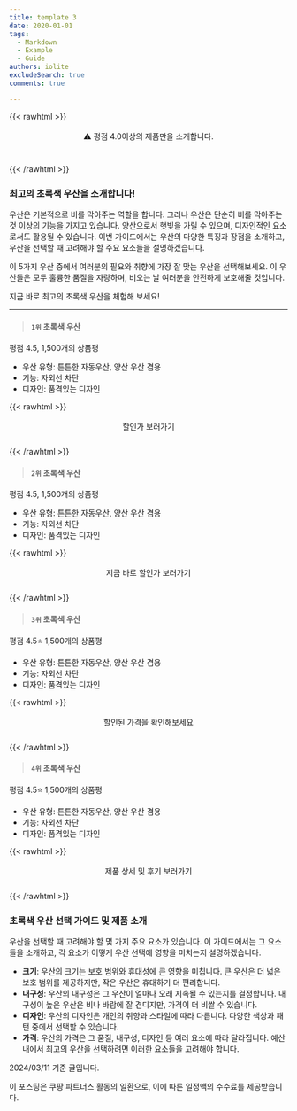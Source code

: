 ```yaml
---
title: template 3
date: 2020-01-01
tags:
  - Markdown
  - Example
  - Guide
authors: iolite
excludeSearch: true
comments: true

---
```



{{< rawhtml >}}
<div class="toc" style="text-align: center; height: 50px; line-height: 2;">
  <p>⚠️ 평점 4.0이상의 제품만을 소개합니다.<br></p>

</div>

{{< /rawhtml >}}




### 최고의 초록색 우산을 소개합니다!

우산은 기본적으로 비를 막아주는 역할을 합니다. 그러나 우산은 단순히 비를 막아주는 것 이상의 기능을 가지고 있습니다. 양산으로서 햇빛을 가릴 수 있으며, 디자인적인 요소로서도 활용될 수 있습니다. 이번 가이드에서는 우산의 다양한 특징과 장점을 소개하고, 우산을 선택할 때 고려해야 할 주요 요소들을 설명하겠습니다.

이 5가지 우산 중에서 여러분의 필요와 취향에 가장 잘 맞는 우산을 선택해보세요. 이 우산들은 모두 훌륭한 품질을 자랑하며, 비오는 날 여러분을 안전하게 보호해줄 것입니다.

지금 바로 최고의 초록색 우산을 체험해 보세요!

---


>#### `1위` 초록색 우산
평점 4.5, 1,500개의 상품평

 - 우산 유형: 튼튼한 자동우산, 양산 우산 겸용
 - 기능: 자외선 차단
 - 디자인: 품격있는 디자인

{{< rawhtml >}}
<div class="toc" style="text-align: center; height: 50px; line-height: 2;">
  <p>할인가 보러가기<br></p>
</div>
{{< /rawhtml >}}


>#### `2위` 초록색 우산
평점 4.5, 1,500개의 상품평

 - 우산 유형: 튼튼한 자동우산, 양산 우산 겸용
 - 기능: 자외선 차단
 - 디자인: 품격있는 디자인


{{< rawhtml >}}
<div class="toc" style="text-align: center; height: 50px; line-height: 2;">
  <p>지금 바로 할인가 보러가기<br></p>
</div>
{{< /rawhtml >}}

>#### `3위` 초록색 우산
평점 4.5⭐ 1,500개의 상품평
 - 우산 유형: 튼튼한 자동우산, 양산 우산 겸용
 - 기능: 자외선 차단
 - 디자인: 품격있는 디자인

{{< rawhtml >}}
<div class="toc" style="text-align: center; height: 50px; line-height: 2;">
  <p>할인된 가격을 확인해보세요<br></p>
</div>
{{< /rawhtml >}}

>#### `4위` 초록색 우산
평점 4.5⭐ 1,500개의 상품평
 - 우산 유형: 튼튼한 자동우산, 양산 우산 겸용
 - 기능: 자외선 차단
 - 디자인: 품격있는 디자인

{{< rawhtml >}}
<div class="toc" style="text-align: center; height: 50px; line-height: 2;">
  <p>제품 상세 및 후기 보러가기<br></p>
</div>
{{< /rawhtml >}}

### 초록색 우산 선택 가이드 및 제품 소개

우산을 선택할 때 고려해야 할 몇 가지 주요 요소가 있습니다. 이 가이드에서는 그 요소들을 소개하고, 각 요소가 어떻게 우산 선택에 영향을 미치는지 설명하겠습니다.

- **크기**: 우산의 크기는 보호 범위와 휴대성에 큰 영향을 미칩니다. 큰 우산은 더 넓은 보호 범위를 제공하지만, 작은 우산은 휴대하기 더 편리합니다.
- **내구성**: 우산의 내구성은 그 우산이 얼마나 오래 지속될 수 있는지를 결정합니다. 내구성이 높은 우산은 비나 바람에 잘 견디지만, 가격이 더 비쌀 수 있습니다.
- **디자인**: 우산의 디자인은 개인의 취향과 스타일에 따라 다릅니다. 다양한 색상과 패턴 중에서 선택할 수 있습니다.
- **가격**: 우산의 가격은 그 품질, 내구성, 디자인 등 여러 요소에 따라 달라집니다. 예산 내에서 최고의 우산을 선택하려면 이러한 요소들을 고려해야 합니다.

2024/03/11 기준 글입니다. 

이 포스팅은 쿠팡 파트너스 활동의 일환으로, 이에 따른 일정액의 수수료를 제공받습니다.


